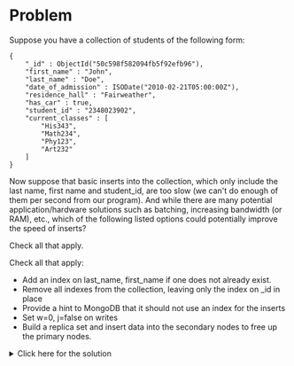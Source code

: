 # Problem
Suppose you have a collection of students of the following form:

    {
        "_id" : ObjectId("50c598f582094fb5f92efb96"),
        "first_name" : "John",
        "last_name" : "Doe",
        "date_of_admission" : ISODate("2010-02-21T05:00:00Z"),
        "residence_hall" : "Fairweather",
        "has_car" : true,
        "student_id" : "2348023902",
        "current_classes" : [
            "His343",
            "Math234",
            "Phy123",
            "Art232"
        ]
    }
	
Now suppose that basic inserts into the collection, which only include the last name, first name and student_id, are too slow (we can't do enough of them per second from our program). And while there are many potential application/hardware solutions such as batching, increasing bandwidth (or RAM), etc., which of the following listed options could potentially improve the speed of inserts?

Check all that apply.

Check all that apply:
 - Add an index on last_name, first_name if one does not already exist.
 - Remove all indexes from the collection, leaving only the index on _id in place
 - Provide a hint to MongoDB that it should not use an index for the inserts
 - Set w=0, j=false on writes
 - Build a replica set and insert data into the secondary nodes to free up the primary nodes.

<details>
  <summary>Click here for the solution</summary>
    <ul>
      <li>Remove all indexes from the collection, leaving only the index on _id in place</li>
      <li>Set w=0, j=false on writes</li>
    </ul>
</details>